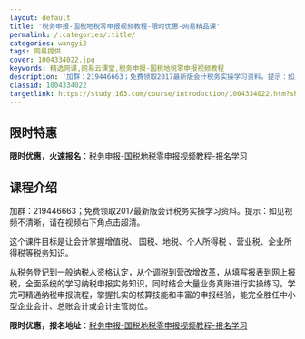 ```yaml
---
layout: default
title: '税务申报-国税地税零申报视频教程-限时优惠-网易精品课'
permalink: /:categories/:title/
categories: wangyi2
tags: 网易提供
cover: 1004334022.jpg
keywords: 精选网课,网易云课堂,税务申报-国税地税零申报视频教程
description: '加群：219446663；免费领取2017最新版会计税务实操学习资料。提示：如见视频不清晰，请在视频右下角点击超清。这个'
classid: 1004334022
targetlink: https://study.163.com/course/introduction/1004334022.htm?share=1&shareId=1025206652&utm_campaign=share&utm_medium=iphoneShare&utm_source=&utm_u=1025206652
---
```


## 限时特惠

**限时优惠，火速报名**：[税务申报-国税地税零申报视频教程-报名学习](https://study.163.com/course/introduction/1004334022.htm?share=1&shareId=1025206652&utm_campaign=share&utm_medium=iphoneShare&utm_source=&utm_u=1025206652)

## 课程介绍

加群：219446663；免费领取2017最新版会计税务实操学习资料。提示：如见视频不清晰，请在视频右下角点击超清。



 这个课件目标是让会计掌握增值税、 国税、地税、个人所得税 、营业税、企业所得税等税务知识。

 

从税务登记到一般纳税人资格认定，从个调税到营改增改革，从填写报表到网上报税，全面系统的学习纳税申报实务知识，同时结合大量业务真账进行实操练习。学完可精通纳税申报流程，掌握扎实的核算技能和丰富的申报经验，能完全胜任中小型企业会计、总账会计或会计主管岗位。

**限时优惠，报名地址**：[税务申报-国税地税零申报视频教程-报名学习](https://study.163.com/course/introduction/1004334022.htm?share=1&shareId=1025206652&utm_campaign=share&utm_medium=iphoneShare&utm_source=&utm_u=1025206652)


